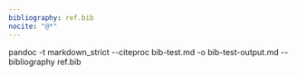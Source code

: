 ```yaml
---
bibliography: ref.bib
nocite: "@*"
---
```


pandoc -t markdown_strict --citeproc bib-test.md -o bib-test-output.md --bibliography ref.bib


